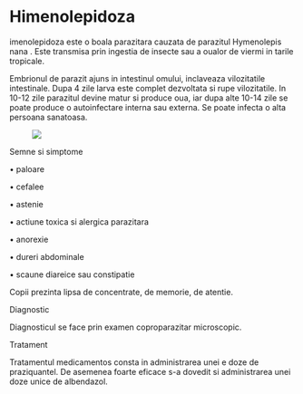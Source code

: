 
# Himenolepidoza
imenolepidoza este o boala parazitara cauzata de parazitul Hymenolepis nana . Este transmisa prin ingestia de insecte sau a oualor de viermi in tarile tropicale.

Embrionul de parazit ajuns in intestinul omului, inclaveaza vilozitatile intestinale. Dupa 4 zile larva este complet dezvoltata si rupe vilozitatile. In 10-12 zile parazitul devine matur si produce oua, iar dupa alte 10-14 zile se poate produce o autoinfectare interna sau externa. Se poate infecta o alta persoana sanatoasa.
<figure class="left"><img src='http://lechenie.bg/wp-content/uploads/2014/10/Lechenie-himenolepidoza-890x395.jpg' /></figure>
Semne si simptome

•  paloare

•  cefalee

•  astenie

•  actiune toxica si alergica parazitara

•  anorexie

•  dureri abdominale

•  scaune diareice sau constipatie

Copii prezinta lipsa de concentrate, de memorie, de atentie.

Diagnostic

Diagnosticul se face prin examen coproparazitar microscopic.


Tratament

Tratamentul medicamentos consta in administrarea unei e doze de praziquantel. De asemenea foarte eficace s-a dovedit si administrarea unei doze unice de albendazol.

  
